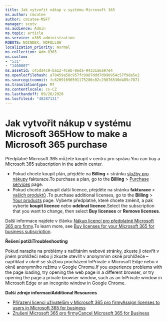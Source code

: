 ```yaml
---
title: Jak vytvořit nákup v systému Microsoft 365
ms.author: cmcatee
author: cmcatee-MSFT
manager: scotv
ms.audience: Admin
ms.topic: article
ms.service: o365-administration
ROBOTS: NOINDEX, NOFOLLOW
localization_priority: Normal
ms.collection: Adm_O365
ms.custom:
- "531"
- "1400007"
ms.assetid: c45da4c9-ba12-4ceb-8eda-94331a6a97e4
ms.openlocfilehash: a70459a58c957fc9987ddd7d990954c57f9de5e2
ms.sourcegitcommit: fc62091696591175280c02c29876530d485c7871
ms.translationtype: MT
ms.contentlocale: cs-CZ
ms.lasthandoff: 09/26/2020
ms.locfileid: "48287131"
---
```

# <a name="how-to-make-a-microsoft-365-purchase"></a><span data-ttu-id="dc2ff-102">Jak vytvořit nákup v systému Microsoft 365</span><span class="sxs-lookup"><span data-stu-id="dc2ff-102">How to make a Microsoft 365 purchase</span></span>

<span data-ttu-id="dc2ff-103">Předplatné Microsoft 365 můžete koupit v centru pro správu.</span><span class="sxs-lookup"><span data-stu-id="dc2ff-103">You can buy a Microsoft 365 subscription in the admin center.</span></span>
  
- <span data-ttu-id="dc2ff-104">Pokud chcete koupit plán, přejděte na **Billing** \> stránku [služby pro nákupy](https://go.microsoft.com/fwlink/p/?linkid=868433) fakturace.</span><span class="sxs-lookup"><span data-stu-id="dc2ff-104">To purchase a plan, go to the **Billing** \> [Purchase services](https://go.microsoft.com/fwlink/p/?linkid=868433) page.</span></span>
- <span data-ttu-id="dc2ff-105">Pokud chcete zakoupit další licence, přejděte na stránku **fakturace** \> [vašich produktů](https://go.microsoft.com/fwlink/p/?linkid=842054) .</span><span class="sxs-lookup"><span data-stu-id="dc2ff-105">To purchase additional licenses, go to the **Billing** \> [Your products](https://go.microsoft.com/fwlink/p/?linkid=842054) page.</span></span> <span data-ttu-id="dc2ff-106">Vyberte předplatné, které chcete změnit, a pak vyberte **koupit licence** nebo **odebrat licence**.</span><span class="sxs-lookup"><span data-stu-id="dc2ff-106">Select the subscription that you want to change, then select **Buy licenses** or **Remove licenses**.</span></span>
  
<span data-ttu-id="dc2ff-107">Další informace najdete v článku [Nákup licencí pro předplatné Microsoft 365 pro firmy](https://docs.microsoft.com/microsoft-365/commerce/licenses/buy-licenses#buy-or-remove-licenses-for-your-business-subscription).</span><span class="sxs-lookup"><span data-stu-id="dc2ff-107">To learn more, see [Buy licenses for your Microsoft 365 for business subscription](https://docs.microsoft.com/microsoft-365/commerce/licenses/buy-licenses#buy-or-remove-licenses-for-your-business-subscription).</span></span>

<span data-ttu-id="dc2ff-108">**Řešení potíží**</span><span class="sxs-lookup"><span data-stu-id="dc2ff-108">**Troubleshooting**</span></span>

<span data-ttu-id="dc2ff-109">Pokud narazíte na problémy s načítáním webové stránky, zkuste ji otevřít v jiném prohlížeči nebo ji zkuste otevřít v anonymním okně prohlížeče – například v okně se službou procházení InPrivate v Microsoft Edge nebo v okně anonymního režimu v Google Chromu.</span><span class="sxs-lookup"><span data-stu-id="dc2ff-109">If you experience problems with the page loading, try opening the web page in a different browser, or try opening the page a private browser window, such as an InPrivate window in Microsoft Edge or an incognito window in Google Chrome.</span></span>

<span data-ttu-id="dc2ff-110">**Další zdroje informací**</span><span class="sxs-lookup"><span data-stu-id="dc2ff-110">**Additional Resources**</span></span>
  
- [<span data-ttu-id="dc2ff-111">Přiřazení licencí uživatelům v Microsoft 365 pro firmy</span><span class="sxs-lookup"><span data-stu-id="dc2ff-111">Assign licenses to users in Microsoft 365 for business</span></span>](https://docs.microsoft.com/microsoft-365/admin/add-users/add-users)
- [<span data-ttu-id="dc2ff-112">Zrušení Microsoft 365 pro firmy</span><span class="sxs-lookup"><span data-stu-id="dc2ff-112">Cancel Microsoft 365 for Business</span></span>](https://docs.microsoft.com/microsoft-365/commerce/subscriptions/cancel-your-subscription)